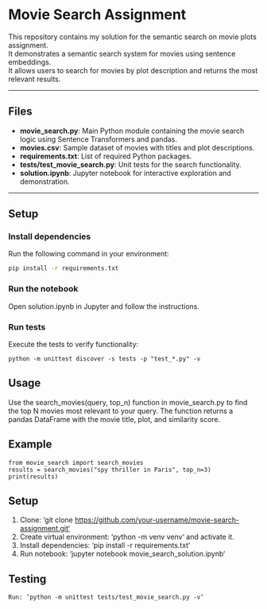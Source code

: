# Movie Search Assignment

This repository contains my solution for the semantic search on movie plots assignment.  
It demonstrates a semantic search system for movies using sentence embeddings.  
It allows users to search for movies by plot description and returns the most relevant results.

---

## Files
- **movie_search.py**: Main Python module containing the movie search logic using Sentence Transformers and pandas.  
- **movies.csv**: Sample dataset of movies with titles and plot descriptions.  
- **requirements.txt**: List of required Python packages.  
- **tests/test_movie_search.py**: Unit tests for the search functionality.  
- **solution.ipynb**: Jupyter notebook for interactive exploration and demonstration.  

---

## Setup

### Install dependencies
Run the following command in your environment:
```bash
pip install -r requirements.txt
```
### Run the notebook
Open solution.ipynb in Jupyter and follow the instructions.

### Run tests
Execute the tests to verify functionality:
```
python -m unittest discover -s tests -p "test_*.py" -v
```
## Usage
Use the search_movies(query, top_n) function in movie_search.py to find the top N movies most relevant to your query.
The function returns a pandas DataFrame with the movie title, plot, and similarity score.

## Example
```
from movie_search import search_movies
results = search_movies("spy thriller in Paris", top_n=3)
print(results)
```
## Setup
1. Clone: ‘git clone https://github.com/your-username/movie-search-assignment.git‘
2. Create virtual environment: ‘python -m venv venv‘ and activate it.
3. Install dependencies: ‘pip install -r requirements.txt‘
4. Run notebook: ‘jupyter notebook movie_search_solution.ipynb‘
## Testing
```
Run: ‘python -m unittest tests/test_movie_search.py -v‘
